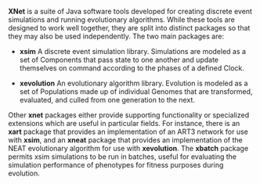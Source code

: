 **XNet** is a suite of Java software tools developed for creating discrete event simulations and running evolutionary algorithms. While these tools are designed to work well together, they are split into distinct packages so that they may also be used independently. The two main packages are:

* **xsim**
A discrete event simulation library. Simulations are modeled as a set of Components that pass state to one another and update themselves on command according to the phases of a defined Clock.

* **xevolution**
An evolutionary algorithm library. Evolution is modeled as a set of Populations made up of individual Genomes that are transformed, evaluated, and culled from one generation to the next.

Other **xnet** packages either provide supporting functionality or specialized extensions which are useful in particular fields. For instance, there is an **xart** package that provides an implementation of an ART3 network for use with **xsim**, and an **xneat** package that provides an implementation of the NEAT evolutionary algorithm for use with **xevolution**. The **xbatch** package permits xsim simulations to be run in batches, useful for evaluating the simulation performance of phenotypes for fitness purposes during evolution.

